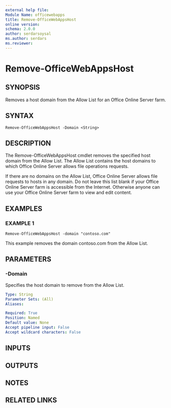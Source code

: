 ```yaml
---
external help file:
Module Name: officewebapps
title: Remove-OfficeWebAppsHost
online version:
schema: 2.0.0
author: serdarsoysal
ms.author: serdars
ms.reviewer:
---
```


# Remove-OfficeWebAppsHost

## SYNOPSIS
Removes a host domain from the Allow List for an Office Online Server farm.

## SYNTAX

```
Remove-OfficeWebAppsHost -Domain <String>
```

## DESCRIPTION
The Remove-OfficeWebAppsHost cmdlet removes the specified host domain from the Allow List.
The Allow List contains the host domains to which Office Online Server allows file operations requests.

If there are no domains on the Allow List, Office Online Server allows file requests to hosts in any domain.
Do not leave this list blank if your Office Online Server farm is accessible from the Internet.
Otherwise anyone can use your Office Online Server farm to view and edit content.

## EXAMPLES

### EXAMPLE 1
```
Remove-OfficeWebAppsHost -domain "contoso.com"
```

This example removes the domain contoso.com from the Allow List.

## PARAMETERS

### -Domain
Specifies the host domain to remove from the Allow List.

```yaml
Type: String
Parameter Sets: (All)
Aliases:

Required: True
Position: Named
Default value: None
Accept pipeline input: False
Accept wildcard characters: False
```

## INPUTS

## OUTPUTS

## NOTES

## RELATED LINKS
